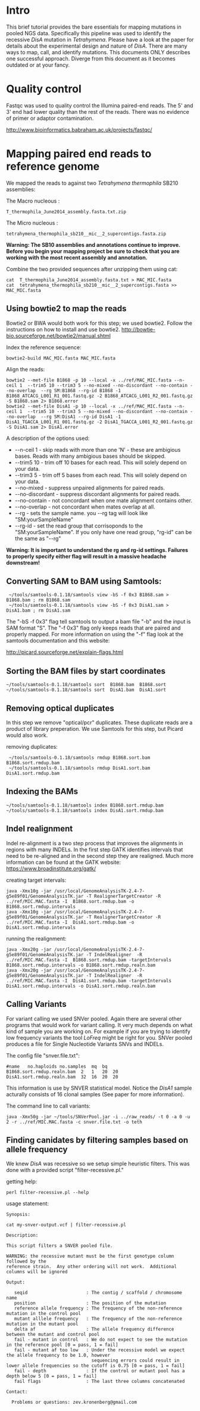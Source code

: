 # Intro

This brief tutorial provides the bare essentials for mapping mutations in pooled NGS data. 
Specifically this pipeline was used to identify the recessive *DisA* mutation in *Tetrahymena*.  Please have 
a look at the paper for details about the experimental design and nature of  *DisA*.
There are many ways to map, call, and identify mutations.  This documents ONLY describes one successful approach. 
Diverge from this document as it becomes outdated or at your fancy.  


# Quality control

Fastqc was used to quality control the Illumina paired-end reads.  The 5' 
and 3' end had lower quality than the rest of the reads.  There was no evidence of primer or adaptor 
contamination. 


   http://www.bioinformatics.babraham.ac.uk/projects/fastqc/

# Mapping paired end reads to reference genome 

We mapped the reads to against two *Tetrahymena thermophila* SB210 assemblies:

The Macro nucleous :
   ```
   T_thermophila_June2014_assembly.fasta.txt.zip
   ```
The Micro nucleous : 
   ```
   tetrahymena_thermophila_sb210__mic__2_supercontigs.fasta.zip
   ``` 
**Warning: The SB10 assemblies and annotations continue to improve.  Before you begin your mapping project be sure to check that you are working with the most recent assembly and annotation.**

Combine the two provided sequences after unzipping them using cat:
   ```
   cat  T_thermophila_June2014_assembly.fasta.txt > MAC_MIC.fasta
   cat  tetrahymena_thermophila_sb210__mic__2_supercontigs.fasta >> MAC_MIC.fasta
   ```

## Using bowtie2 to map the reads 

Bowtie2 or BWA would both work for this step; we used bowtie2.  Follow the instructions on how to install and use bowtie2.
http://bowtie-bio.sourceforge.net/bowtie2/manual.shtml


Index the reference sequence:

```
bowtie2-build MAC_MIC.fasta MAC_MIC.fasta
```

Align the reads:

```
bowtie2 --met-file B1868 -p 10 --local -x ../ref/MAC_MIC.fasta --n-ceil 1  --trim5 10 --trim3 5 --no-mixed --no-discordant --no-contain --no-overlap  --rg SM:B1868 --rg-id B1868 -1 B1868_ATCACG_L001_R1_001.fastq.gz -2 B1868_ATCACG_L001_R2_001.fastq.gz -S B1868.sam 2> B1868.error
bowtie2 --met-file DisA1 -p 10 --local -x ../ref/MAC_MIC.fasta --n-ceil 1  --trim5 10 --trim3 5 --no-mixed --no-discordant --no-contain --no-overlap  --rg SM:DisA1 --rg-id DisA1 -1 DisA1_TGACCA_L001_R1_001.fastq.gz -2 DisA1_TGACCA_L001_R2_001.fastq.gz -S DisA1.sam 2> DisA1.error
```

   A description of the options used:
   
*  --n-ceil 1  - skip reads with more than one 'N' - these are ambigious bases.  Reads with many ambigious bases should be skipped.
*  --trim5  10     - trim off 10 bases for each read.  This will solely depend on your data.
*  --trim3  5      - trim off 5 bases from each read.  This will solely depend on your data.
*  --no-mixed      - suppress unpaired alignments for paired reads.
*  --no-discordant - suppress discordant alignments for paired reads.
*  --no-contain    - not concordant when one mate alignment contains other.
*  --no-overlap    - not concordant when mates overlap at all.
*  --rg            - sets the sample name. you --rg tag will look like "SM:yourSampleName"
*  --rg-id         - set the read group that corrisoponds to the "SM:yourSampleName".  If you only have one read group, "rg-id" can be the same as "--rg"

**Warning: It is important to understand the rg and rg-id settings.  Failures to properly specify either flag will result in a massive headache downstream!**

## Converting SAM to BAM using Samtools:
```
 ~/tools/samtools-0.1.18/samtools view -bS -f 0x3 B1868.sam > B1868.bam ; rm B1868.sam
 ~/tools/samtools-0.1.18/samtools view -bS -f 0x3 DisA1.sam > DisA1.bam ; rm DisA1.sam
```

The "-bS -f 0x3" flag tell samtools to output a bam file "-b" and the input is SAM format "S".
The "-f 0x3" flag only keeps reads that are paired and properly mapped.  For more information on using the "-f" flag look at the samtools documentation and this website:

http://picard.sourceforge.net/explain-flags.html

## Sorting the BAM files by start coordinates
```
~/tools/samtools-0.1.18/samtools sort  B1868.bam  B1868.sort
~/tools/samtools-0.1.18/samtools sort  DisA1.bam  DisA1.sort
```

## Removing optical duplicates

In this step we remove "optical/pcr" duplicates.  These duplicate reads are a product of library preperation.  We use Samtools for this step, but Picard would also work.

removing duplicates:

```
 ~/tools/samtools-0.1.18/samtools rmdup B1868.sort.bam B1868.sort.rmdup.bam
 ~/tools/samtools-0.1.18/samtools rmdup DisA1.sort.bam DisA1.sort.rmdup.bam
 ```
 
## Indexing the BAMs

 ```
 ~/tools/samtools-0.1.18/samtools index B1868.sort.rmdup.bam
 ~/tools/samtools-0.1.18/samtools index DisA1.sort.rmdup.bam
 ```

## Indel realignment 

Indel re-alignment is a two step process that improves the alignments in regions with many INDELs.  In the first step GATK identifies intervals that need to be re-aligned and in the second step they are realigned.  Much more information can be found at the GATK website:
https://www.broadinstitute.org/gatk/

creating target intervals:
```
java -Xmx10g -jar /usr/local/GenomeAnalysisTK-2.4-7-g5e89f01/GenomeAnalysisTK.jar -T RealignerTargetCreator -R ../ref/MIC.MAC.fasta -I  B1868.sort.rmdup.bam -o B1868.sort.rmdup.intervals
java -Xmx10g -jar /usr/local/GenomeAnalysisTK-2.4-7-g5e89f01/GenomeAnalysisTK.jar -T RealignerTargetCreator -R ../ref/MIC.MAC.fasta -I  DisA1.sort.rmdup.bam -o DisA1.sort.rmdup.intervals
```

running the realignment:
```
java -Xmx20g -jar /usr/local/GenomeAnalysisTK-2.4-7-g5e89f01/GenomeAnalysisTK.jar -T IndelRealigner  -R ../ref/MIC.MAC.fasta -I  B1868.sort.rmdup.bam -targetIntervals B1868.sort.rmdup.intervals -o B1868.sort.rmdup.realn.bam
java -Xmx20g -jar /usr/local/GenomeAnalysisTK-2.4-7-g5e89f01/GenomeAnalysisTK.jar -T IndelRealigner  -R ../ref/MIC.MAC.fasta -I  DisA1.sort.rmdup.bam -targetIntervals DisA1.sort.rmdup.intervals -o DisA1.sort.rmdup.realn.bam
```

## Calling Variants

For variant calling we used SNVer pooled.  Again there are several other programs that would work for variant calling.  It very much depends on what kind of sample you are working on.  For example if you are trying to identify low frequency variants the tool *LoFreq* might be right for you.  SNVer pooled produces a file for Single Nucleotide Variants SNVs and INDELs.  

The config file "snver.file.txt":
```
#name	no.haploids	no.samples	mq	bq
B1868.sort.rmdup.realn.bam	2	1	20	20
DisA1.sort.rmdup.realn.bam	32	16	20	20

```

This information is use by SNVER statistical model.  Notice the *DisA1* sample acturally consists of 16 clonal samples (See paper for more information).

The command line to call variants:

```
java -Xmx50g -jar ~/tools/SNVerPool.jar -i ../raw_reads/ -t 0 -a 0 -u 2 -r ../ref/MIC.MAC.fasta -c snver.file.txt -o teth
```


## Finding canidates by filtering samples based on allele frequency

We knew *DisA* was recessive so we setup simple heuristic filters.  This was done with a provided script "filter-recessive.pl."

getting help:
```
perl filter-recessive.pl --help
```
 usage statement:
 
 ```
 Synopsis:

cat my-snver-output.vcf | filter-recessive.pl

Description:

This script filters a SNVER pooled file.

WARNING: the recessive mutant must be the first genotype column followed by the
reference strain.  Any other ordering will not work.  Additional columns will be ignored

Output:

    seqid                      : The contig / scaffold / chromosome name
    position                   : The position of the mutation
    reference allele frequency : The frequency of the non-reference mutation in the control pool
    mutant alllele frequency   : The frequency of the non-reference mutation in the mutant pool
    delta af                   : The allele frequency difference between the mutant and control pool
    fail - mutant in control   : We do not expect to see the mutation in the reference pool [0 = pass, 1 = fail]
    fail - mutant af too low   : Under the recessive model we expect the allele frequency to be 1.0, however
                                 sequencing errors could result in lower allele frequencies so the cutoff is 0.75 [0 = pass, 1 = fail]
    fail - depth               : If the control or mutant pool has a depth below 5 [0 = pass, 1 = fail]
    fail flags                 : The last three columns concatenated

Contact:

   Problems or questions: zev.kronenberg@gmail.com
 ```
